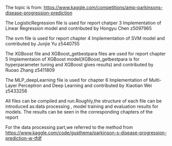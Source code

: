 The topic is from: https://www.kaggle.com/competitions/amp-parkinsons-disease-progression-prediction

The LogisticRegression file is used for report chatper 3 Implementation of Linear Regression model and contributed by Hongyu Chen z5097965

The svm file is used for report chapter 4 Implementation of SVM model and contributed by Junjie Yu z5440755

The XGBoost file and XGBoost_getbestpara files are used for report chapter 5 Implementaion of XGBoost model(XGBoost_getbestpara is for hyperparameter tuning and XGBoost gives results) and
contributed by Ruoao Zhang z5411809

The MLP_deepLearning file is used for chapter 6 Implementation of Multi-Layer Perceptron and Deep Learning and contributed by Xiaotian Wei z5433256

All files can be compiled and run.Roughly,the structure of each file can be introduced as:data processing , model training and evaluation results for models.
The results can be seen in the corresponding chapters of the report

For the data processing part,we referred to the method from https://www.kaggle.com/code/gusthema/parkinson-s-disease-progression-prediction-w-tfdf